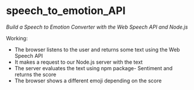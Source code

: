 # speech_to_emotion_API


*Build a Speech to Emotion Converter with the Web Speech API and Node.js*


Working:

* The browser listens to the user and returns some text using the Web Speech API
* It makes a request to our Node.js server with the text
* The server evaluates the text using npm package- Sentiment and returns the score
* The browser shows a different emoji depending on the score



